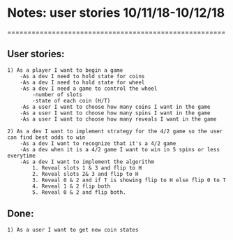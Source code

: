 # Notes: user stories 10/11/18-10/12/18
======================================================
## User stories:
	1) As a player I want to begin a game
		-As a dev I need to hold state for coins
		-As a dev I need to hold state for wheel
		-As a dev I need a game to control the wheel
			-number of slots
			-state of each coin (H/T)
		-As a user I want to choose how many coins I want in the game
		-As a user I want to choose how many spins I want in the game
		-As a user I want to choose how many reveals I want in the game
	
	2) As a dev I want to implement strategy for the 4/2 game so the user can find best odds to win
		-As a dev I want to recognize that it's a 4/2 game
		-As a dev when it is a 4/2 game I want to win in 5 spins or less everytime
		-As a dev I want to implement the algorithm
			1. Reveal slots 1 & 3 and flip to H
			2. Reveal slots 2& 3 and flip to H
			3. Reveal 0 & 2 and if T is showing flip to H else flip 0 to T
			4. Reveal 1 & 2 flip both
			5. Reveal 0 & 2 and flip both.
		
	
	



## Done:
	1) As a user I want to get new coin states

